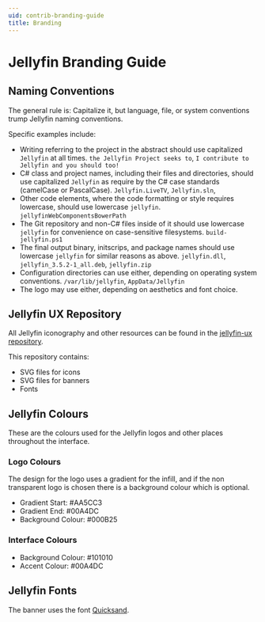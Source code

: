 ```yaml
---
uid: contrib-branding-guide
title: Branding
---
```


# Jellyfin Branding Guide

## Naming Conventions

The general rule is: Capitalize it, but language, file, or system conventions trump Jellyfin naming conventions.

Specific examples include:

* Writing referring to the project in the abstract should use capitalized `Jellyfin` at all times. `the Jellyfin Project seeks to`, `I contribute to Jellyfin and you should too!`
* C# class and project names, including their files and directories, should use capitalized `Jellyfin` as require by the C# case standards (camelCase or PascalCase). `Jellyfin.LiveTV`, `Jellyfin.sln`,
* Other code elements, where the code formatting or style requires lowercase, should use lowercase `jellyfin`. `jellyfinWebComponentsBowerPath`
* The Git repository and non-C# files inside of it should use lowercase `jellyfin` for convenience on case-sensitive filesystems. `build-jellyfin.ps1`
* The final output binary, initscrips, and package names should use lowercase `jellyfin` for similar reasons as above. `jellyfin.dll`, `jellyfin_3.5.2-1_all.deb`, `jellyfin.zip`
* Configuration directories can use either, depending on operating system conventions. `/var/lib/jellyfin`, `AppData/Jellyfin`
* The logo may use either, depending on aesthetics and font choice.

## Jellyfin UX Repository

All Jellyfin iconography and other resources can be found in the [jellyfin-ux repository](https://github.com/jellyfin/jellyfin-ux).

This repository contains:

* SVG files for icons
* SVG files for banners
* Fonts

## Jellyfin Colours

These are the colours used for the Jellyfin logos and other places throughout the interface.

### Logo Colours

The design for the logo uses a gradient for the infill, and if the non transparent logo is chosen there is a background colour which is optional.

* Gradient Start: #AA5CC3
* Gradient End: #00A4DC
* Background Colour: #000B25

### Interface Colours

* Background Colour: #101010
* Accent Colour: #00A4DC

## Jellyfin Fonts

The banner uses the font [Quicksand](https://fonts.google.com/specimen/Quicksand).
